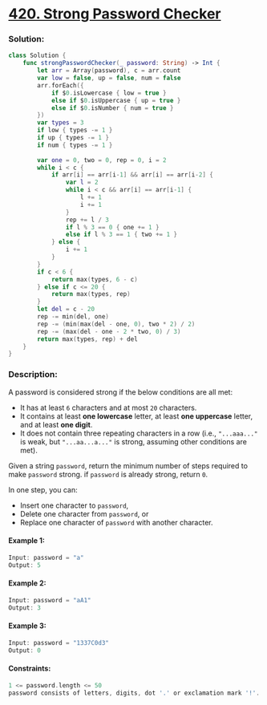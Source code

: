 # [420. Strong Password Checker](https://leetcode.com/problems/strong-password-checker)

### Solution:
```swift
class Solution {
    func strongPasswordChecker(_ password: String) -> Int {
        let arr = Array(password), c = arr.count
        var low = false, up = false, num = false
        arr.forEach({
            if $0.isLowercase { low = true }
            else if $0.isUppercase { up = true }
            else if $0.isNumber { num = true }
        })
        var types = 3
        if low { types -= 1 }
        if up { types -= 1 }
        if num { types -= 1 }
        
        var one = 0, two = 0, rep = 0, i = 2
        while i < c {
            if arr[i] == arr[i-1] && arr[i] == arr[i-2] {
                var l = 2
                while i < c && arr[i] == arr[i-1] {
                    l += 1
                    i += 1
                }
                rep += l / 3
                if l % 3 == 0 { one += 1 }
                else if l % 3 == 1 { two += 1 }
            } else {
                i += 1
            }
        }
        if c < 6 {
            return max(types, 6 - c)
        } else if c <= 20 {
            return max(types, rep)
        }
        let del = c - 20
        rep -= min(del, one)
        rep -= (min(max(del - one, 0), two * 2) / 2)
        rep -= (max(del - one - 2 * two, 0) / 3)
        return max(types, rep) + del
    }
}
```

### Description:

A password is considered strong if the below conditions are all met:

* It has at least ```6``` characters and at most ```20``` characters.
* It contains at least **one lowercase** letter, at least **one uppercase** letter, and at least **one digit**.
* It does not contain three repeating characters in a row (i.e., ```"...aaa..."``` is weak, but ```"...aa...a..."``` is strong, assuming other conditions are met).

Given a string ```password```, return the minimum number of steps required to make ```password``` strong. if ```password``` is already strong, return ```0```.

In one step, you can:

* Insert one character to ```password```,
* Delete one character from ```password```, or
* Replace one character of ```password``` with another character.

#### Example 1:
```swift
Input: password = "a"
Output: 5
```

#### Example 2:
```swift
Input: password = "aA1"
Output: 3
```

#### Example 3:
```swift
Input: password = "1337C0d3"
Output: 0
```

#### Constraints:
```swift
1 <= password.length <= 50
password consists of letters, digits, dot '.' or exclamation mark '!'.
```